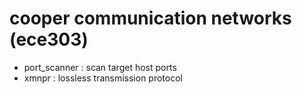 # cooper communication networks (ece303)

- port_scanner : scan target host ports
- xmnpr : lossless transmission protocol
